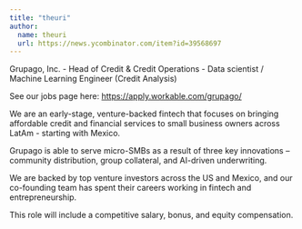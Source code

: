 ```yaml
---
title: "theuri"
author:
  name: theuri
  url: https://news.ycombinator.com/item?id=39568697
---
```

Grupago, Inc. - Head of Credit &amp; Credit Operations - Data scientist &#x2F; Machine Learning Engineer (Credit Analysis)

See our jobs page here: <a href="https:&#x2F;&#x2F;apply.workable.com&#x2F;grupago&#x2F;" rel="nofollow">https:&#x2F;&#x2F;apply.workable.com&#x2F;grupago&#x2F;</a>

We are an early-stage, venture-backed fintech that focuses on bringing affordable credit and financial services to small business owners across LatAm - starting with Mexico.

Grupago is able to serve micro-SMBs as a result of three key innovations – community distribution, group collateral, and AI-driven underwriting.

We are backed by top venture investors across the US and Mexico, and our co-founding team has spent their careers working in fintech and entrepreneurship.

This role will include a competitive salary, bonus, and equity compensation.
